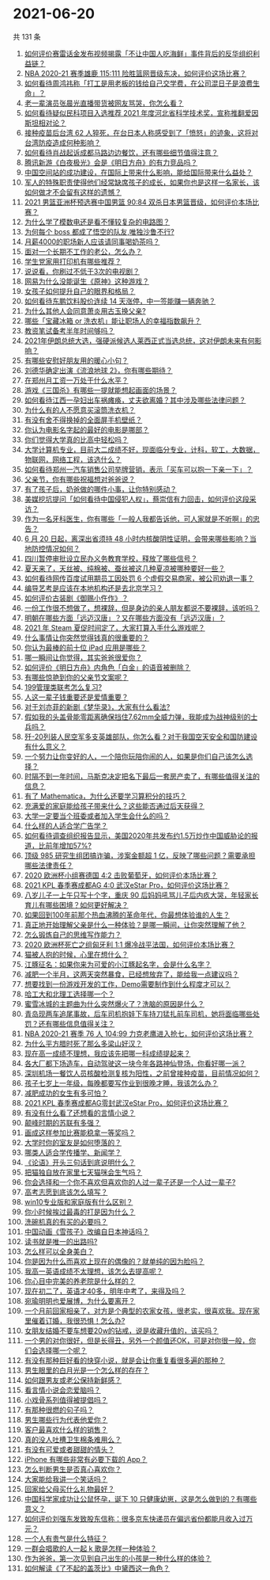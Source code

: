 # 2021-06-20

共 131 条

<!-- BEGIN -->
<!-- 最后更新时间 Sun Jun 20 2021 17:01:33 GMT+0800 (China Standard Time) -->

1. [如何评价赛雷话金发布视频揭露「不让中国人吃海鲜」事件背后的反华组织利益链？](https://www.zhihu.com/question/465827983)
2. [NBA 2020-21 赛季雄鹿 115:111
   险胜篮网晋级东决，如何评价这场比赛？](https://www.zhihu.com/question/466072954)
3. [如何看待周鸿祎称「打工是用老板的钱给自己交学费，在公司混日子是浪费生命」？](https://www.zhihu.com/question/465936066)
4. [老一辈演员张晨光直播带货被网友骂哭，你怎么看？](https://www.zhihu.com/question/465922667)
5. [如何看待疑似民科项目入选推荐 2021
   年度河北省科学技术奖，宣称推翻爱因斯坦相对论？](https://www.zhihu.com/question/465966475)
6. [接种疫苗后台湾 62
   人猝死，在台日本人称感受到了「愤怒」的迹象，这将对台湾防疫造成何种影响？](https://www.zhihu.com/question/466110239)
7. [如何看待肖战起诉成都马路边边餐饮，还有哪些细节值得注意？](https://www.zhihu.com/question/465777508)
8. [腾讯新游《白夜极光》会是《明日方舟》的有力竞品吗？](https://www.zhihu.com/question/465575252)
9. [中国空间站的成功建设，在国际上带来什么影响，能给国际带来什么益处？](https://www.zhihu.com/question/465703732)
10. [军人的特殊职责使得他们经常缺席孩子的成长，如果你也是这样一名家长，该如何做才不会留有这样的遗憾？](https://www.zhihu.com/question/462405175)
11. [2021 男篮亚洲杯预选赛中国男篮 90:84
    双杀日本男篮晋级，如何评价本场比赛？](https://www.zhihu.com/question/465993602)
12. [为什么学了模数电还是看不懂较复杂的电路图？](https://www.zhihu.com/question/432824969)
13. [为何每个 boss 都成了悟空的队友,唯独沙鲁不行?](https://www.zhihu.com/question/464605306)
14. [月薪4000的职场新人应该请同事喝奶茶吗？](https://www.zhihu.com/question/466090577)
15. [面对一个长期不工作的老公，怎么办？](https://www.zhihu.com/question/403831716)
16. [学生党家用打印机有哪些推荐？](https://www.zhihu.com/question/265997721)
17. [说说看，你刷过不低于3次的电视剧？](https://www.zhihu.com/question/457564696)
18. [网易为什么没能诞生《原神》这种游戏？](https://www.zhihu.com/question/462790812)
19. [女孩子如何提升自己的眼界和格局？](https://www.zhihu.com/question/443769667)
20. [如何看待东鹏饮料股价连续 14 天涨停，中一签能赚一辆奔驰？](https://www.zhihu.com/question/465492977)
21. [为什么其他人会同意萧炎用古玉换父亲?](https://www.zhihu.com/question/461293306)
22. [哪些「宝藏冰箱 or 洗衣机」能让职场人的幸福指数飙升？](https://www.zhihu.com/question/460520767)
23. [教资笔试备考半年时间够吗？](https://www.zhihu.com/question/460126171)
24. [2021年伊朗总统大选，强硬派候选人莱西正式当选总统，这对伊朗未来有何影响？](https://www.zhihu.com/question/465948308)
25. [有哪些安慰好朋友用的暖心小句？](https://www.zhihu.com/question/423693212)
26. [刘德华确定出演《流浪地球 2》，你有哪些期待？](https://www.zhihu.com/question/465932631)
27. [在郑州月工资一万处于什么水平？](https://www.zhihu.com/question/321818772)
28. [游戏《三国杀》有哪些一提就能想起画面的场景？](https://www.zhihu.com/question/464961456)
29. [如何看待江西一孕妇出车祸瘫痪，丈夫欲离婚？其中涉及哪些法律问题？](https://www.zhihu.com/question/465900205)
30. [为什么有的人不愿意买滚筒洗衣机？](https://www.zhihu.com/question/393287010)
31. [有没有舍不得换掉的全面屏手机壁纸？](https://www.zhihu.com/question/420662927)
32. [你认为电影名字起的最好的电影是哪部？](https://www.zhihu.com/question/464066501)
33. [你们觉得大学真的比高中轻松吗？](https://www.zhihu.com/question/460551661)
34. [大学计算机专业，目前大二成绩不好，现面临分专业，计科，软工，大数据，物联网，网络工程，该选什么？](https://www.zhihu.com/question/461632323)
35. [如何看待郑州一汽车销售公司举牌营销，表示「买车可以抱一下亲一下」？](https://www.zhihu.com/question/465898157)
36. [父亲节，你有哪些祝福想对爸爸说？](https://www.zhihu.com/question/464551221)
37. [有了孩子后，奶爸做的哪件小事，让你特别感动？](https://www.zhihu.com/question/464550144)
38. [美媒挖坑提问「如何看待中国侵犯人权」，蔡崇信有力回击，如何评价这段采访？](https://www.zhihu.com/question/465932695)
39. [作为一名牙科医生，你有哪些「一般人我都告诉他，可人家就是不听啊」的忠告？](https://www.zhihu.com/question/56477060)
40. [6 月 20 日起，离深出省须持 48
    小时内核酸阴性证明，会带来哪些影响？当地防控情况如何？](https://www.zhihu.com/question/466006647)
41. [四川暂停审批设立民办义务教育学校，释放了哪些信号？](https://www.zhihu.com/question/465529577)
42. [夏天来了，天丝被、纯棉被、蚕丝被这几种夏凉被哪种要好一些？](https://www.zhihu.com/question/29937440)
43. [如何看待网传百度试用期员工因处罚 6
    个虚假交易商家，被公司劝退一事？](https://www.zhihu.com/question/465745130)
44. [编导艺考是应该在本地机构还是去北京学习？](https://www.zhihu.com/question/457918712)
45. [如何评价古装剧《御赐小仵作》？](https://www.zhihu.com/question/457117887)
46. [一份工作很不想做了，想裸辞，但是身边的亲人朋友都说不要裸辞，该听吗？](https://www.zhihu.com/question/460590926)
47. [明朝在哪些方面「远迈汉唐」？又在哪些方面没有「远迈汉唐」？](https://www.zhihu.com/question/333489900)
48. [2021 年 Steam 夏促时间定了，大家打算入手什么游戏呢？](https://www.zhihu.com/question/456973633)
49. [什么事情让你突然觉得钱真的很重要的？](https://www.zhihu.com/question/462698824)
50. [你认为最棒的前十位 iPad 应用是哪些？](https://www.zhihu.com/question/34453138)
51. [哪一瞬间让你觉得，其实爸爸很爱你？](https://www.zhihu.com/question/465743920)
52. [如何评价《明日方舟》内角色「白金」的语音被删除？](https://www.zhihu.com/question/465970918)
53. [有哪些惊艳到你的父亲节文案呢？](https://www.zhihu.com/question/464228381)
54. [199管理类联考怎么复习?](https://www.zhihu.com/question/396397053)
55. [人这一辈子钱重要还是爱情重要？](https://www.zhihu.com/question/465525426)
56. [对于刘亦菲的新剧《梦华录》，大家有什么看法?](https://www.zhihu.com/question/463716425)
57. [假如我的头盖骨能零距离确保挡住7.62mm全威力弹，我能成为战神级别的士兵吗？](https://www.zhihu.com/question/444459120)
58. [歼-20列装人民空军多支英雄部队，你怎么看？对于我国空天安全和国防建设有什么意义？](https://www.zhihu.com/question/465781827)
59. [一个努力让你变好的人，一个陪你玩陪你闹的人，如果是你们自己该怎么选择？](https://www.zhihu.com/question/464726557)
60. [时隔不到一年时间，马斯克决定把名下最后一套房产卖了，有哪些值得关注的信息？](https://www.zhihu.com/question/465124442)
61. [有了 Mathematica，为什么还要学习算积分的技巧？](https://www.zhihu.com/question/465906679)
62. [充满爱的家庭能给孩子带来什么？这些能否通过后天获得？](https://www.zhihu.com/question/465547566)
63. [大学一定要当个班委或者加入学生会什么的吗？](https://www.zhihu.com/question/461953477)
64. [什么样的人适合学广告学？](https://www.zhihu.com/question/24114457)
65. [如何看待调查组织报告显示，美国2020年共发布约1.5万炒作中国威胁论的报道，比前年增加57%?](https://www.zhihu.com/question/465877952)
66. [顶级 985 研究生组团搞诈骗，涉案金额超 1
    亿，反映了哪些问题？需要承担哪些法律责任？](https://www.zhihu.com/question/465557339)
67. [2020 欧洲杯小组赛德国 4:2
    击败葡萄牙，如何评价本场比赛？](https://www.zhihu.com/question/466062228)
68. [2021 KPL 春季赛成都AG 4:0 武汉eStar
    Pro，如何评价这场比赛？](https://www.zhihu.com/question/466024468)
69. [八岁儿子一上午只写十个字，重庆 90
    后妈妈吼骂儿子后内疚大哭，年轻家长育儿有哪些困境？如何更好解决？](https://www.zhihu.com/question/465723069)
70. [如果回到100年前那个热血沸腾的革命年代，你最想体验谁的人生？](https://www.zhihu.com/question/460118166)
71. [真正地开始理解父亲是什么一种体验？是哪一瞬间，让你突然理解了他？](https://www.zhihu.com/question/47606616)
72. [怎么锻炼自己的思维写作能力？](https://www.zhihu.com/question/454559985)
73. [2020 欧洲杯死亡之组匈牙利 1:1
    爆冷战平法国，如何评价本场比赛？](https://www.zhihu.com/question/465967890)
74. [猫被人抱的时候，心里在想什么？](https://www.zhihu.com/question/463390158)
75. [江豚征名：如果你来为可爱的小江豚起名字，会是什么名字？](https://www.zhihu.com/question/465558759)
76. [减肥一个半月，这两天突然暴食，已经想放弃了，能给我一点建议吗？](https://www.zhihu.com/question/460226695)
77. [想要找到一份游戏开发的工作，Demo需要制作到什么程度才可以？](https://www.zhihu.com/question/458749690)
78. [哈工大和北理工选择哪一个？](https://www.zhihu.com/question/329076452)
79. [蜜雪冰城的主题曲为什么突然爆火了？洗脑的原因是什么？](https://www.zhihu.com/question/464996660)
80. [青岛现两车追尾事故，后车司机抱娃下车持刀猛扎前车司机，她将面临哪些处罚？还有哪些信息值得关注？](https://www.zhihu.com/question/465539331)
81. [NBA 2020-21 赛季 76 人 104:99
    力克老鹰进入抢七，如何评价这场比赛？](https://www.zhihu.com/question/465879543)
82. [为什么平方腊时死了那么多梁山好汉？](https://www.zhihu.com/question/459476694)
83. [现在高一成绩不理想，我应该先把哪一科成绩提起来？](https://www.zhihu.com/question/460555751)
84. [各大厂都下场造车，自动驾驶这一块今年各路神仙登场，你看好哪一派？](https://www.zhihu.com/question/449638288)
85. [深圳机场一餐饮人员核酸检测复核为阳性，之前曾接种疫苗，目前情况如何？](https://www.zhihu.com/question/465742318)
86. [孩子七岁上一年级，每晚都要写作业到很晚才睡，我该怎么办？](https://www.zhihu.com/question/453264257)
87. [减肥成功的女生有多可怕？](https://www.zhihu.com/question/286406704)
88. [2021 KPL 春季赛成都AG零封武汉eStar
    Pro，如何评价这场比赛？](https://www.zhihu.com/question/466022827)
89. [有没有什么看了还想看的言情小说？](https://www.zhihu.com/question/348095356)
90. [颠峰时期的苏联有多强？](https://www.zhihu.com/question/35905985)
91. [画成这样参加比赛能稳拿一等奖吗？](https://www.zhihu.com/question/460339045)
92. [大学时你的室友是如何堕落的？](https://www.zhihu.com/question/351402740)
93. [哪类人适合学传播学、新闻学？](https://www.zhihu.com/question/358819557)
94. [《论语》开头三句话到底说明什么？](https://www.zhihu.com/question/458542584)
95. [把猫独自放在家里七天猫咪会生气吗？](https://www.zhihu.com/question/297157565)
96. [你会选择和一个你不喜欢但喜欢你的人过一辈子还是一个人过一辈子?](https://www.zhihu.com/question/461105913)
97. [高考志愿到底该怎么填写？](https://www.zhihu.com/question/409122324)
98. [win10专业版和家庭版有什么区别？](https://www.zhihu.com/question/51633999)
99. [你小时候挨过最毒的打是因为什么？](https://www.zhihu.com/question/387847644)
100. [洗碗机真的有买的必要吗？](https://www.zhihu.com/question/460686191)
101. [中国动画《雪孩子》改编自日本神话吗？](https://www.zhihu.com/question/465234646)
102. [读书就是唯一的出路吗?](https://www.zhihu.com/question/461143396)
103. [怎么样可以全身美白？](https://www.zhihu.com/question/24969320)
104. [你是因为什么而喜欢上现在的偶像的？就单纯的因为脸吗？](https://www.zhihu.com/question/457095758)
105. [我高一英语成绩不太理想，该怎么去提高呢？](https://www.zhihu.com/question/463008113)
106. [你心目中完美的养老院是什么样的？](https://www.zhihu.com/question/403290284)
107. [现在初二了，英语才40多，明年中考了，来得及吗？](https://www.zhihu.com/question/463442997)
108. [宛瑜明明也爱展博，为什么要离开？](https://www.zhihu.com/question/443423809)
109. [一个月前回家相亲了，对方是个典型的农家女孩，很老实，很喜欢我。现在家里催着订婚，我很恐惧！怎么办?](https://www.zhihu.com/question/465677410)
110. [女朋友结婚不要车想要20w的钻戒，说是收藏升值的，该买吗？](https://www.zhihu.com/question/460481721)
111. [一个男的对你很好，但是长得丑，另外一个颜值还OK，可是对你很一般，你们会选择哪一个呢？](https://www.zhihu.com/question/463039719)
112. [有没有那种巨好看的快穿小说，就是会让你重复看很多遍的那种？](https://www.zhihu.com/question/384160568)
113. [男生眼里的白月光是一个怎么样的存在？](https://www.zhihu.com/question/277228908)
114. [如何跟男友或老公保持新鲜感？](https://www.zhihu.com/question/323121337)
115. [看言情小说会恋爱脑吗？](https://www.zhihu.com/question/459727415)
116. [小戏骨系列值得被提倡吗？](https://www.zhihu.com/question/354286546)
117. [有那种很燃的句子吗？](https://www.zhihu.com/question/457916101)
118. [男生哪些行为代表他爱你？](https://www.zhihu.com/question/460665781)
119. [客户最喜欢什么样的销售？](https://www.zhihu.com/question/379701960)
120. [真的没人吐槽卫生棉条难用么？](https://www.zhihu.com/question/300142490)
121. [有没有可爱或者甜甜的情头？](https://www.zhihu.com/question/391413854)
122. [iPhone 有哪些非常有必要下载的 App？](https://www.zhihu.com/question/28306141)
123. [怎么判断男生是否真心喜欢你？](https://www.zhihu.com/question/431695365)
124. [大家能给我讲一个笑话吗？](https://www.zhihu.com/question/464776360)
125. [回家给父母买什么礼物最好？](https://www.zhihu.com/question/19553791)
126. [中国科学家成功让公鼠怀孕，诞下 10
     只健康幼崽，这是怎么做到的？有哪些意义？](https://www.zhihu.com/question/465862552)
127. [如何评价刘强东发致股东信称：很多京东快递员在偏远省份都能月收入过万元？](https://www.zhihu.com/question/465738678)
128. [一个人有贵气是什么特征？](https://www.zhihu.com/question/61071183)
129. [一群会唱歌的人一起 k 歌是怎样一种体验？](https://www.zhihu.com/question/34563032)
130. [作为爸爸，第一次见到自己出生的小孩是一种什么样的体验？](https://www.zhihu.com/question/352453251)
131. [如何解读《了不起的盖茨比》中黛西这一角色？](https://www.zhihu.com/question/464349748)

<!-- END -->
